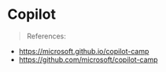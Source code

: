 # Copilot

> References:
- https://microsoft.github.io/copilot-camp
- https://github.com/microsoft/copilot-camp
 

